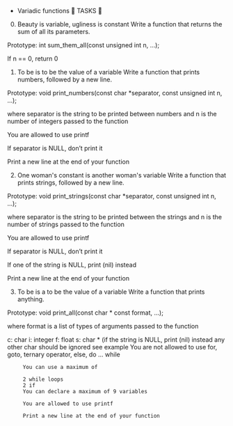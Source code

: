  - Variadic functions 📁
 TASKS 📃
 0. Beauty is variable, ugliness is constant
 Write a function that returns the sum of all its parameters.

 Prototype: int sum_them_all(const unsigned int n, ...);

 If n == 0, return 0

 1. To be is to be the value of a variable
 Write a function that prints numbers, followed by a new line.

 Prototype: void print_numbers(const char *separator, const unsigned int n, ...);

 where separator is the string to be printed between numbers and n is the number of integers passed to the function

 You are allowed to use printf

 If separator is NULL, don’t print it

 Print a new line at the end of your function

 2. One woman's constant is another woman's variable
 Write a function that prints strings, followed by a new line.

 Prototype: void print_strings(const char *separator, const unsigned int n, ...);

 where separator is the string to be printed between the strings and n is the number of strings passed to the function

 You are allowed to use printf

 If separator is NULL, don’t print it

 If one of the string is NULL, print (nil) instead

 Print a new line at the end of your function

 3. To be is a to be the value of a variable
 Write a function that prints anything.

 Prototype: void print_all(const char * const format, ...);

 where format is a list of types of arguments passed to the function

 c: char
 i: integer
 f: float
 s: char * (if the string is NULL, print (nil) instead
		 any other char should be ignored
		 see example
		 You are not allowed to use for, goto, ternary operator, else, do ... while

		 You can use a maximum of

		 2 while loops
		 2 if
		 You can declare a maximum of 9 variables

		 You are allowed to use printf

		 Print a new line at the end of your function
